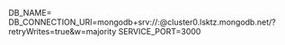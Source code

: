 DB_NAME=<dbname>
DB_CONNECTION_URI=mongodb+srv://<username>:<password>@cluster0.lsktz.mongodb.net/<dbname>?retryWrites=true&w=majority
SERVICE_PORT=3000